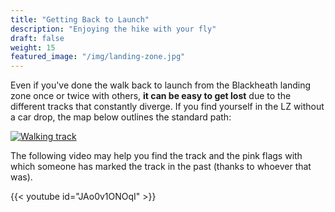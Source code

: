 ```yaml
---
title: "Getting Back to Launch"
description: "Enjoying the hike with your fly"
draft: false
weight: 15
featured_image: "/img/landing-zone.jpg"
---
```


Even if you've done the walk back to launch from the Blackheath landing zone once or twice with others, **it can be easy to get lost** due to the different tracks that constantly diverge. If you find yourself in the LZ without a car drop, the map below outlines the standard path:

[![Walking track](/img/walking-track.jpeg)](/img/walking-track.jpeg)

The following video may help you find the track and the pink flags with which someone has marked the track in the past (thanks to whoever that was).

{{< youtube id="JAo0v1ONOqI" >}}
